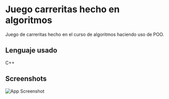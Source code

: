 # Juego carreritas hecho en algoritmos

Juego de carreritas hecho en el curso de algoritmos haciendo uso de POO.

## Lenguaje usado
C++

## Screenshots

![App Screenshot]([https://drive.google.com/drive/my-drive](https://drive.google.com/file/d/1tD68E8ngCfqZ2nCHvVCwGgyHMDJt2KZn/view?usp=sharing))
